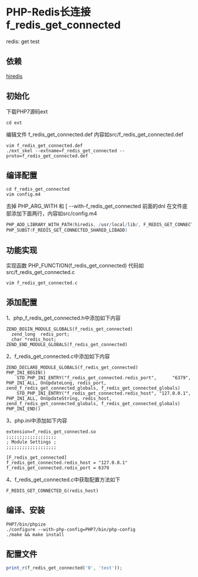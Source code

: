 # PHP-Redis长连接 f_redis_get_connected

redis: get test 

## 依赖
[hiredis](https://github.com/redis/hiredis)

## 初始化

下载PHP7源码ext
```shell
cd ext
```

编辑文件 f_redis_get_connected.def 内容如src/f_redis_get_connected.def
```shell
vim f_redis_get_connected.def
./ext_skel --extname=f_redis_get_connected --proto=f_redis_get_connected.def
```

## 编译配置
```shell
cd f_redis_get_connected  
vim config.m4
```
去掉 PHP_ARG_WITH 和 [  --with-f_redis_get_connected 前面的dnl 在文件底部添加下面两行，内容如src/config.m4
```m4
PHP_ADD_LIBRARY_WITH_PATH(hiredis, /usr/local/lib/, F_REDIS_GET_CONNECTED_SHARED_LIBADD)  
PHP_SUBST(F_REDIS_GET_CONNECTED_SHARED_LIBADD)  
```

## 功能实现  
实现函数 PHP_FUNCTION(f_redis_get_connected) 代码如 src/f_redis_get_connected.c  
```
vim f_redis_get_connected.c
```
## 添加配置
1、php_f_redis_get_connected.h中添加如下内容
```
ZEND_BEGIN_MODULE_GLOBALS(f_redis_get_connected)
  zend_long  redis_port;
  char *redis_host;
ZEND_END_MODULE_GLOBALS(f_redis_get_connected)
```
2、f_redis_get_connected.c中添加如下内容
```
ZEND_DECLARE_MODULE_GLOBALS(f_redis_get_connected)
PHP_INI_BEGIN()
    STD_PHP_INI_ENTRY("f_redis_get_connected.redis_port",      "6379", PHP_INI_ALL, OnUpdateLong, redis_port, zend_f_redis_get_connected_globals, f_redis_get_connected_globals)
    STD_PHP_INI_ENTRY("f_redis_get_connected.redis_host", "127.0.0.1", PHP_INI_ALL, OnUpdateString, redis_host, zend_f_redis_get_connected_globals, f_redis_get_connected_globals)
PHP_INI_END()
```
3、php.ini中添加如下内容
```
extension=f_redis_get_connected.so
;;;;;;;;;;;;;;;;;;;
; Module Settings ;
;;;;;;;;;;;;;;;;;;;

[F_redis_get_connected]
f_redis_get_connected.redis_host = "127.0.0.1"
f_redis_get_connected.redis_port = 6379
```
4、f_redis_get_connected.c中获取配置方法如下
```
F_REDIS_GET_CONNECTED_G(redis_host)
```
## 编译、安装

```shell
PHP7/bin/phpize  
./configure --with-php-config=PHP7/bin/php-config  
./make && make install  
```
## 配置文件 
```php
print_r(f_redis_get_connected('0', 'test'));
```

